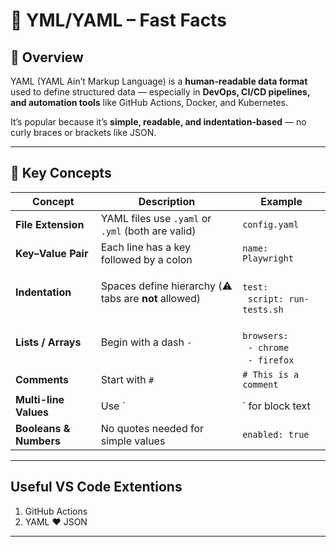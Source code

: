 # 🧩 YML/YAML – Fast Facts

## 📘 Overview
YAML (YAML Ain’t Markup Language) is a **human-readable data format** used to define structured data — especially in **DevOps, CI/CD pipelines, and automation tools** like GitHub Actions, Docker, and Kubernetes.

It’s popular because it’s **simple, readable, and indentation-based** — no curly braces or brackets like JSON.

---

## 🧠 Key Concepts

| Concept | Description | Example |
|----------|--------------|----------|
| **File Extension** | YAML files use `.yaml` or `.yml` (both are valid) | `config.yaml` |
| **Key–Value Pair** | Each line has a key followed by a colon | `name: Playwright` |
| **Indentation** | Spaces define hierarchy (⚠️ tabs are **not** allowed) | <br>`test:`<br>&nbsp;&nbsp;`script: run-tests.sh` |
| **Lists / Arrays** | Begin with a dash `-` | <br>`browsers:`<br>&nbsp;&nbsp;`- chrome`<br>&nbsp;&nbsp;`- firefox` |
| **Comments** | Start with `#` | `# This is a comment` |
| **Multi-line Values** | Use `|` for block text | <br>`description: |`<br>&nbsp;&nbsp;`This test runs...` |
| **Booleans & Numbers** | No quotes needed for simple values | `enabled: true` |

---

## Useful VS Code Extentions
1. GitHub Actions
2. YAML ❤️ JSON

---
